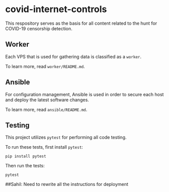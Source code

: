 # covid-internet-controls

This respository serves as the basis for all content related to the hunt for COVID-19 censorship detection.


## Worker

Each VPS that is used for gathering data is classified as a `worker`.

To learn more, read `worker/README.md`.

## Ansible

For configuration management, Ansible is used in order to secure each host and deploy the latest software changes.

To learn more, read `ansible/README.md`.


## Testing

This project utilizes `pytest` for performing all code testing.

To run these tests, first install `pytest`:

    pip install pytest

Then run the tests:

    pytest

##Sahil: Need to rewrite all the instructions for deployment

